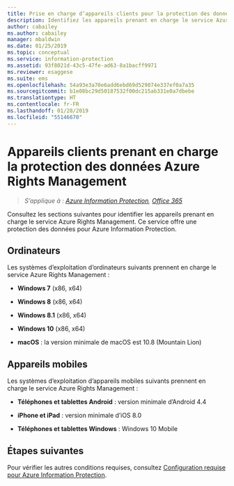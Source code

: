 ```yaml
---
title: Prise en charge d’appareils clients pour la protection des données - AIP
description: Identifiez les appareils prenant en charge le service Azure Rights Management d’Azure Information Protection.
author: cabailey
ms.author: cabailey
manager: mbaldwin
ms.date: 01/25/2019
ms.topic: conceptual
ms.service: information-protection
ms.assetid: 93f8021d-43c5-47fe-ad63-8a1bacff9971
ms.reviewer: esaggese
ms.suite: ems
ms.openlocfilehash: 54a93e3a70e6add6ebd69d529074e337ef0a7a35
ms.sourcegitcommit: b1e08bc29d50187532f00dc215ab331e0a7dbebe
ms.translationtype: HT
ms.contentlocale: fr-FR
ms.lasthandoff: 01/28/2019
ms.locfileid: "55146670"
---
```

# <a name="client-devices-that-support-azure-rights-management-data-protection"></a>Appareils clients prenant en charge la protection des données Azure Rights Management

>*S’applique à : [Azure Information Protection](https://azure.microsoft.com/pricing/details/information-protection), [Office 365](https://download.microsoft.com/download/E/C/F/ECF42E71-4EC0-48FF-AA00-577AC14D5B5C/Azure_Information_Protection_licensing_datasheet_EN-US.pdf)*

Consultez les sections suivantes pour identifier les appareils prenant en charge le service Azure Rights Management. Ce service offre une protection des données pour Azure Information Protection.

## <a name="computers"></a>Ordinateurs
Les systèmes d’exploitation d’ordinateurs suivants prennent en charge le service Azure Rights Management :

-   **Windows 7** (x86, x64)

-   **Windows 8** (x86, x64)

-   **Windows 8.1** (x86, x64)

-   **Windows 10** (x86, x64)

-   **macOS** : la version minimale de macOS est 10.8 (Mountain Lion)

## <a name="mobile-devices"></a>Appareils mobiles
Les systèmes d’exploitation d’appareils mobiles suivants prennent en charge le service Azure Rights Management :

-   **Téléphones et tablettes Android** : version minimale d’Android 4.4

-   **iPhone et iPad** : version minimale d’iOS 8.0

-   **Téléphones et tablettes Windows** : Windows 10 Mobile


## <a name="next-steps"></a>Étapes suivantes
Pour vérifier les autres conditions requises, consultez [Configuration requise pour Azure Information Protection](requirements.md).

